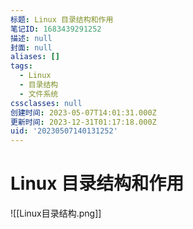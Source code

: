 ```yaml
---
标题: Linux 目录结构和作用
笔记ID: 1683439291252
描述: null
封面: null
aliases: []
tags:
  - Linux
  - 目录结构
  - 文件系统
cssclasses: null
创建时间: 2023-05-07T14:01:31.000Z
更新时间: 2023-12-31T01:17:18.000Z
uid: '20230507140131252'
---
```


# Linux 目录结构和作用

![[Linux目录结构.png]]
